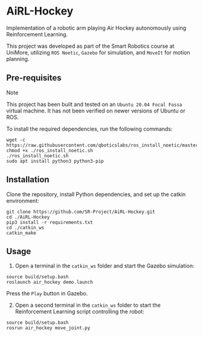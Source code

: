 # AiRL-Hockey
Implementation of a robotic arm playing Air Hockey autonomously using Reinforcement Learning.

This project was developed as part of the Smart Robotics course at UniMore, utilizing `ROS Noetic`, `Gazebo` for simulation, and `MoveIt` for motion planning.

## Pre-requisites
> [!NOTE]
> This project has been built and tested on an `Ubuntu 20.04 Focal Fossa` virtual machine. It has not been verified on newer versions of Ubuntu or ROS.

To install the required dependencies, run the following commands:
```
wget -c https://raw.githubusercontent.com/qboticslabs/ros_install_noetic/master/ros_install_noetic.sh
chmod +x ./ros_install_noetic.sh
./ros_install_noetic.sh
sudo apt install python3 python3-pip
```

## Installation
Clone the repository, install Python dependencies, and set up the catkin environment:
```
git clone https://github.com/SR-Project/AiRL-Hockey.git
cd ./AiRL-Hockey
pip3 install -r requirements.txt
cd ./catkin_ws
catkin_make
```

## Usage
1. Open a terminal in the `catkin_ws` folder and start the Gazebo simulation:
```
source build/setup.bash
roslaunch air_hockey demo.launch
```
Press the `Play` button in Gazebo.

2. Open a second terminal in the `catkin_ws` folder to start the Reinforcement Learning script controlling the robot:
```
source build/setup.bash
rosrun air_hockey move_joint.py
```
